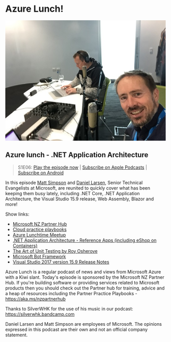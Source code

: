 # Azure Lunch!

![Matt Simpson and Daniel Larsen recording a podcast](./s1e04_512.jpg)

## Azure lunch - .NET Application Architecture

> S1E06: [Play the episode now](https://azurelunch.azurefd.net/episodes/azure-lunch-s1e06.mp3) |
> [Subscribe on Apple Podcasts](https://itunes.apple.com/nz/podcast/azure-lunch/id1436427476?mt=2)
| [Subscribe on Android](https://subscribeonandroid.com/azurelunchnz.azureedge.net/podcast/feed.rss)

<p>In this episode <a href="https://twitter.com/msimpsonnz">Matt Simpson</a> and <a 
href="https://twitter.com/DanielLarsenNZ">Daniel Larsen</a>, Senior Technical Evangelists at
Microsoft, are reunited to quickly cover what has been keeping them busy lately, including .NET Core,
.NET Application Architecture, the Visual Studio 15.9 release, Web Assembly, Blazor and more!</p>

<p>Show links:</p>
<ul>
<li><a href="https://aka.ms/nzpartnerhub">Microsoft NZ Partner Hub</a></li>
<li><a href="https://partner.microsoft.com/en-nz/campaigns/cloud-practice-playbooks">Cloud practice playbooks</a></li>
<li><a href="https://www.meetup.com/Auckland-Azure-Lunchtime-Meetup/">Azure Lunchtime Meetup</a></li>
<li><a href="https://github.com/dotnet-architecture">.NET Application Architecture - Reference Apps (including eShop on Containers)</a></li>
<li><a href="https://www.safaribooksonline.com/library/view/the-art-of/9781617290893/">The Art of Unit Testing by Roy Osherove</a></li>
<li><a href="https://dev.botframework.com/">Microsoft Bot Framework</a></li>
<li><a href="https://docs.microsoft.com/en-nz/visualstudio/releasenotes/vs2017-relnotes">Visual Studio 2017 version 15.9 Release Notes</a></li>
</ul>

<p>Azure Lunch is a regular podcast of news and views from Microsoft Azure with a Kiwi slant. Today's episode
is sponsored by the Microsoft NZ Partner Hub. If you're building software or providing services related
to Microsoft products then you should check out the Partner hub for training, advice and a heap of resources
including the Partner Practice Playbooks - <a href="https://aka.ms/nzpartnerhub">https://aka.ms/nzpartnerhub</a></p>

<p>Thanks to SilverWHK for the use of his music in our podcast: <a href="https://silverwhk.bandcamp.com/">https://silverwhk.bandcamp.com</a></p>

<p>Daniel Larsen and Matt Simpson are employees of Microsoft. The opinions expressed in this podcast are
their own and not an official company statement.</p>
